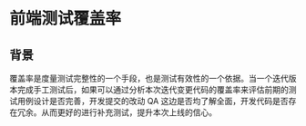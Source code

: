 # 前端测试覆盖率
## 背景
覆盖率是度量测试完整性的一个手段，也是测试有效性的一个依据。当一个迭代版本完成手工测试后，如果可以通过分析本次迭代变更代码的覆盖率来评估前期的测试用例设计是否完善，开发提交的改动 QA 这边是否均了解全面，开发代码是否存在冗余。从而更好的进行补充测试，提升本次上线的信心。